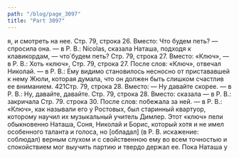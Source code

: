 ```yaml
---
path: "/blog/page_3097"
title: "Part 3097"
---
```


я, и смотреть на нее.
Стр. 79, строка 26.
Вместо: Что будем петь? — спросила она. — в Р. В.: Nicolas, сказала Наташа, подходя к клавикордам, — что́ будем петь?
Стр. 79, строка 27.
Вместо: «Ключ», — в Р. В.: Хоть «ключ»,
Стр. 79, строка 27.
После слов: «Ключ», отвечал Николай. — в Р. В.: Ему видимо становилось несносно от пристававшей к нему Жюли, которая думала, что он должен быть слишком счастлив ее вниманием.
421Стр. 79, строка 28.
Вместо: — Ну давайте скорее. — в Р. В.: Ну, давайте, давайте.
Стр. 79, строка 28.
Вместо: сказала — в Р. В.: закричала
Стр. 79. строка 30.
После слов: побежала за ней. — в Р. В.:
«Ключ», как называли его у Ростовых, был старинный квартуор, которому научил их музыкальный учитель Димлер. Этот «ключ» пели обыкновенно Наташа, Соня, Николай и Борис, который хотя и не имел особенного таланта и голоса, но [обладал] (в Р. В. искажение: соблюдал) верным слухом и с свойственною ему во всем точностью и спокойствием мог выучить партию и твердо держал ее. Пока Наташа у
